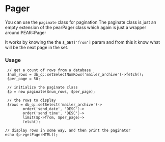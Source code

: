 Pager
=====

You can use the `paginate` class for pagination 
The paginate class is just an empty extension of the 
pearPager class which again is just a wrapper around PEAR::Pager

It works by knowing the the `$_GET['from']` param and from this it know what
will be the next page in the set. 

### Usage

     // get a count of rows from a database
     $num_rows = db_q::setSelectNumRows('mailer_archive')->fetch();
     $per_page = 50;   
     
     // initialize the paginate class
     $p = new paginate($num_rows, $per_page);

     // the rows to display
     $rows = db_q::setSelect('mailer_archive')->
            order('send_date', 'DESC')->
            order('send_time', 'DESC')->
            limit($p->from, $per_page)->
            fetch();

    // display rows in some way, and then print the paginator
    echo $p->getPagerHTML();
